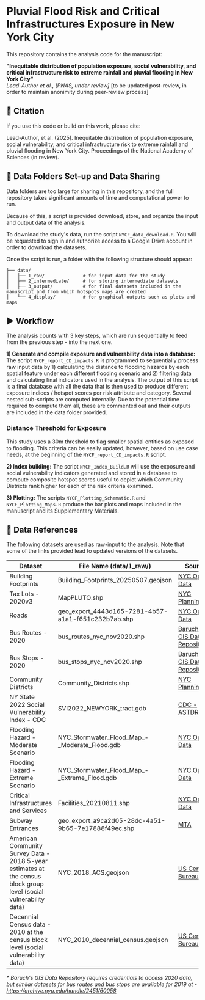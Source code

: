 # Pluvial Flood Risk and Critical Infrastructures Exposure in New York City

This repository contains the analysis code for the manuscript:

**"Inequitable distribution of population exposure, social vulnerability, and critical infrastructure risk to extreme rainfall and pluvial flooding in New York City"**  
_Lead-Author et al., [PNAS, under review]_ [to be updated post-review, in order to maintain anonimity during peer-review process]

## 📄 Citation

If you use this code or build on this work, please cite:

Lead-Author, et al. (2025). Inequitable distribution of population exposure, social vulnerability, and critical infrastructure risk to extreme rainfall and pluvial flooding in New York City. Proceedings of the National Academy of Sciences (in review).

## 📁 Data Folders Set-up and Data Sharing

Data folders are too large for sharing in this repository, and the full repository takes significant amounts of time and computational power to run. 

Because of this, a script is provided download, store, and organize the input and output data of the analysis.

To download the study's data, run the script ```NYCF_data_download.R```. You will be requested to sign in and authorize access to a Google Drive account in order to download the datasets.

Once the script is run, a folder with the following structure should appear:

 ```
├── data/                 
│   ├── 1_raw/              # for input data for the study
│   ├── 2_intermediate/     # for storing intermediate datasets
│   ├── 3_output/           # for final datasets included in the manuscript and from which hotspots maps are created
│   └── 4_display/          # for graphical outputs such as plots and maps
```

## ▶️ Workflow

The analysis counts with 3 key steps, which are run sequentially to feed from the previous step - into the next one.

**1) Generate and compile exposure and vulnerability data into a database:** The script ```NYCF_report_CD_impacts.R``` is programmed to sequentially process raw input data by 1) calculating the distance to flooding hazards by each spatial feature under each different flooding scenario and 2) filtering data and calculating final indicators used in the analysis. The output of this script is a final database with all the data that is then used to produce different exposure indices / hotspot scores per risk attribute and category. Several nested sub-scripts are computed internally. Due to the potential time required to compute them all, these are commented out and their outputs are included in the data folder provided.

### Distance Threshold for Exposure

This study uses a 30m threshold to flag smaller spatial entities as exposed to flooding. This criteria can be easily updated, however, based on use case needs, at the beginning of the ```NYCF_report_CD_impacts.R``` script.

**2) Index building:** The script ```NYCF_Index_Build.R``` will use the exposure and social vulnerability indicators generated and stored in a database to compute composite hotspot scores useful to depict which Community Districts rank higher for each of the risk criteria examined.

**3) Plotting:** The scripts ```NYCF_Plotting_Schematic.R``` and ```NYCF_Plotting_Maps.R``` produce the bar plots and maps included in the manuscript and its Supplementary Materials.

## 📄 Data References
 
The following datasets are used as raw-input to the analysis. Note that some of the links provided lead to updated versions of the datasets. 

| Dataset  | File Name (data/1_raw/) | Source |
| ------------- | ------------- | ------------- |
| Building Footprints | Building_Footprints_20250507.geojson | [NYC Open Data](https://data.cityofnewyork.us/City-Government/Building-Footprints-Map-/jh45-qr5r) | 
| Tax Lots - 2020v3 | MapPLUTO.shp | [NYC Planning](https://www.nyc.gov/content/planning/pages/resources/datasets/mappluto-pluto-change) | 
| Roads | geo_export_4443d165-7281-4b57-a1a1-f651c232b7ab.shp | [NYC Open Data](https://data.cityofnewyork.us/City-Government/Centerline/3mf9-qshr) | 
| Bus Routes - 2020| bus_routes_nyc_nov2020.shp | [Baruch's GIS Data Repository](https://www.baruch.cuny.edu/confluence/display/geoportal/)* | 
| Bus Stops - 2020| bus_stops_nyc_nov2020.shp | [Baruch's GIS Data Repository](https://www.baruch.cuny.edu/confluence/display/geoportal/)* | 
| Community Districts | Community_Districts.shp | [NYC Planning](https://www.nyc.gov/content/planning/pages/resources/datasets/community-districts) | 
| NY State 2022 Social Vulnerability Index - CDC  | SVI2022_NEWYORK_tract.gdb | [CDC - ASTDR](https://www.atsdr.cdc.gov/place-health/php/svi/svi-data-documentation-download.html) | 
| Flooding Hazard - Moderate Scenario  | NYC_Stormwater_Flood_Map_-_Moderate_Flood.gdb | [NYC Open Data](https://data.cityofnewyork.us/Environment/NYC-Stormwater-Flood-Maps/9i7c-xyvv/about_data) | 
| Flooding Hazard - Extreme Scenario  | NYC_Stormwater_Flood_Map_-_Extreme_Flood.gdb | [NYC Open Data](https://data.cityofnewyork.us/Environment/NYC-Stormwater-Flood-Maps/9i7c-xyvv/about_data) | 
| Critical Infrastructures and Services | Facilities_20210811.shp | [NYC Open Data](https://data.cityofnewyork.us/City-Government/Facilities-Database/ji82-xba5/about_data) | 
| Subway Entrances | geo_export_a9ca2d05-28dc-4a51-9b65-7e17888f49ec.shp | [MTA](https://data.ny.gov/Transportation/MTA-Subway-Entrances-and-Exits-2024/i9wp-a4ja/about_data) | 
| American Community Survey Data - 2018 5-year estimates at the census block group level (social vulnerability data)  | NYC_2018_ACS.geojson | [US Census Bureau](https://data.census.gov/) | 
| Decennial Census data - 2010 at the census block level (social vulnerability data)  | NYC_2010_decennial_census.geojson | [US Census Bureau](https://data.census.gov/) | 

 _* Baruch's GIS Data Repository requires credentials to access 2020 data, but similar datasets for bus routes and bus stops are available for 2019 at - https://archive.nyu.edu/handle/2451/60058_
